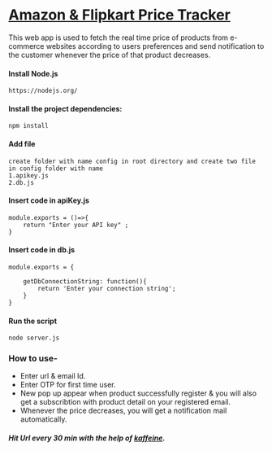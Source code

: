[Amazon & Flipkart Price Tracker](https://yourtrackme.herokuapp.com/) 
==============

This web app is used to fetch the real time price of products from e-commerce websites according to users preferences and send notification to the customer whenever the price of that product decreases.

#### Install Node.js
```
https://nodejs.org/
```

#### Install the project dependencies: 
```
npm install
```
#### Add file
```
create folder with name config in root directory and create two file in config folder with name 
1.apikey.js 
2.db.js
```
#### Insert code in apiKey.js
```
module.exports = ()=>{
    return "Enter your API key" ;
}
```
#### Insert code in db.js
```
module.exports = {

    getDbConnectionString: function(){
        return 'Enter your connection string';
    }
}
```

#### Run the script
```
node server.js
```

### How to use-

* Enter url & email Id.
* Enter OTP for first time user.
* New pop up appear when product successfully register & you will also get a subscribtion with product detail on your registered email.
* Whenever the price decreases, you will get a notification mail automatically.

##### Hit Url every 30 min with the help of [kaffeine](http://kaffeine.herokuapp.com/#!).

